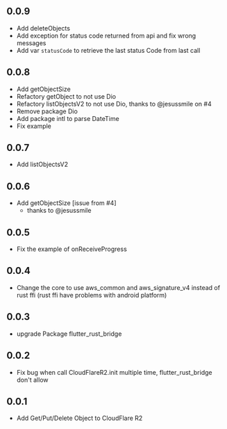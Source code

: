 ## 0.0.9
* Add deleteObjects
* Add exception for status code returned from api and fix wrong messages
* Add var `statusCode` to retrieve the last status Code from last call

## 0.0.8
* Add getObjectSize
* Refactory getObject to not use Dio
* Refactory listObjectsV2 to not use Dio, thanks to @jesussmile on #4
* Remove package Dio
* Add package intl to parse DateTime
* Fix example

## 0.0.7
* Add listObjectsV2

## 0.0.6
* Add getObjectSize [issue from #4]
    * thanks to @jesussmile

## 0.0.5
* Fix the example of onReceiveProgress

## 0.0.4
* Change the core to use aws_common and aws_signature_v4 instead of rust ffi (rust ffi have problems with android platform)

## 0.0.3
* upgrade Package flutter_rust_bridge 

## 0.0.2
* Fix bug when call CloudFlareR2.init multiple time, flutter_rust_bridge don't allow

## 0.0.1
* Add Get/Put/Delete Object to CloudFlare R2
